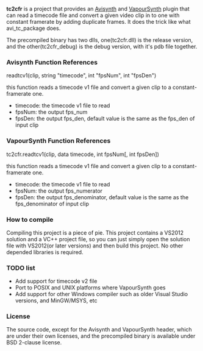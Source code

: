 **tc2cfr** is a project that provides an [Avisynth](http://www.avisynth.org) and [VapourSynth](http://www.vapoursynth.com/) plugin that can read a timecode file and convert a given video clip in to one with constant framerate by adding duplicate frames. It does the trick like what avi_tc_package does.

The precompiled binary has two dlls, one(tc2cfr.dll) is the release version, and the other(tc2cfr_debug) is the debug version, with it's pdb file together.

### Avisynth Function References

readtcv1(clip, string "timecode", int "fpsNum", int "fpsDen")

this function reads a timecode v1 file and convert a given clip to a constant-framerate one.

* timecode: the timecode v1 file to read
* fpsNum: the output fps_num
* fpsDen: the output fps_den, default value is the same as the fps_den of input clip

### VapourSynth Function References
tc2cfr.readtcv1(clip, data timecode, int fpsNum[, int fpsDen])

this function reads a timecode v1 file and convert a given clip to a constant-framerate one.

* timecode: the timecode v1 file to read
* fpsNum: the output fps_numerator
* fpsDen: the output fps_denominator, default value is the same as the fps_denominator of input clip

### How to compile
Compiling this project is a piece of pie. This project contains a VS2012 solution and a VC++ project file, so you can just simply open the solution file with VS2012(or later versions) and then build this project. No other depended libraries is required.

### TODO list
* Add support for timecode v2 file
* Port to POSIX and UNIX platforms where VapourSynth goes
* Add support for other Windows compiler such as older Visual Studio versions, and MinGW/MSYS, etc

### License
The source code, except for the Avisynth and VapourSynth header, which are under their own licenses, and the precompiled binary is available under BSD 2-clause license.